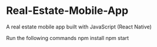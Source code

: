 # Real-Estate-Mobile-App
A real estate mobile app built with JavaScript (React Native)

Run the following commands
npm install
npm start

